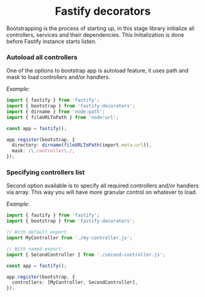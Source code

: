 <h1 style="text-align: center">Fastify decorators</h1>

Bootstrapping is the process of starting up, in this stage library initialize all controllers, services and their dependencies.
This Initialization is done before Fastify instance starts listen.

### Autoload all controllers

One of the options to bootstrap app is autoload feature, it uses path and mask to load controllers and/or handlers.

_Example_:

```typescript
import { fastify } from 'fastify';
import { bootstrap } from 'fastify-decorators';
import { dirname } from 'node:path';
import { fileURLToPath } from 'node:url';

const app = fastify();

app.register(bootstrap, {
  directory: dirname(fileURLToPath(import.meta.url)),
  mask: /\.controller\./,
});
```

### Specifying controllers list

Second option available is to specify all required controllers and/or handlers via array. This way you will have more granular control on whatever to load.

_Example_:

```typescript
import { fastify } from 'fastify';
import { bootstrap } from 'fastify-decorators';

// With default export
import MyController from './my-controller.js';

// With named export
import { SecondController } from './second-controller.js';

const app = fastify();

app.register(bootstrap, {
  controllers: [MyController, SecondController],
});
```
